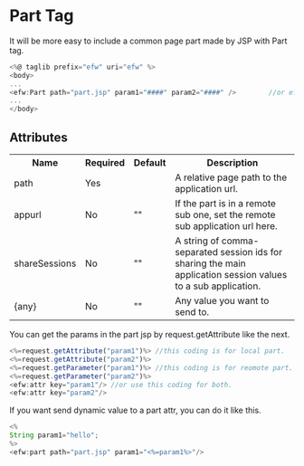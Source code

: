 <H1>Part Tag</H1>
It will be more easy to include a common page part made by JSP with Part tag.

```javascript
<%@ taglib prefix="efw" uri="efw" %>
<body>
...
<efw:Part path="part.jsp" param1="####" param2="####" />		//or efw:part , efw:PART
...
</body>
```


<h2>Attributes</h2>
<table>
<tr><th>Name</th><th>Required</th><th>Default</th><th>Description</th></tr>
<tr><td>path</td><td>Yes</td><td></td><td>A relative page path to the application url.</td></tr>
<tr><td>appurl</td><td>No</td><td>""</td><td>If the part is in a remote sub one, set the remote sub application url here.</td></tr>
<tr><td>shareSessions</td><td>No</td><td>""</td><td>A string of comma-separated session ids for sharing the main application session values to a sub application.</td></tr>
<tr><td>{any}</td><td>No</td><td>""</td><td>Any value you want to send to.</td></tr>
</table>


You can get the params in the part jsp by request.getAttribute like the next.

```javascript
<%=request.getAttribute("param1")%>	//this coding is for local part.
<%=request.getAttribute("param2")%>
<%=request.getParameter("param1")%>	//this coding is for reomote part.
<%=request.getParameter("param2")%>
<efw:attr key="param1"/> //or use this coding for both.
<efw:attr key="param2"/> 
```


If you want send dynamic value to a part attr, you can do it like this.

```javascript
<% 
String param1="hello";
%>
<efw:part path="part.jsp" param1="<%=param1%>"/>
```